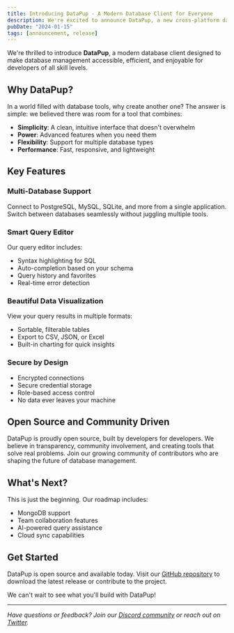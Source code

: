 ```yaml
---
title: Introducing DataPup - A Modern Database Client for Everyone
description: We're excited to announce DataPup, a new cross-platform database client that makes working with databases a joy.
pubDate: "2024-01-15"
tags: [announcement, release]
---
```


We're thrilled to introduce **DataPup**, a modern database client designed to make database management accessible, efficient, and enjoyable for developers of all skill levels.

## Why DataPup?

In a world filled with database tools, why create another one? The answer is simple: we believed there was room for a tool that combines:

- **Simplicity**: A clean, intuitive interface that doesn't overwhelm
- **Power**: Advanced features when you need them
- **Flexibility**: Support for multiple database types
- **Performance**: Fast, responsive, and lightweight

## Key Features

### Multi-Database Support
Connect to PostgreSQL, MySQL, SQLite, and more from a single application. Switch between databases seamlessly without juggling multiple tools.

### Smart Query Editor
Our query editor includes:
- Syntax highlighting for SQL
- Auto-completion based on your schema
- Query history and favorites
- Real-time error detection

### Beautiful Data Visualization
View your query results in multiple formats:
- Sortable, filterable tables
- Export to CSV, JSON, or Excel
- Built-in charting for quick insights

### Secure by Design
- Encrypted connections
- Secure credential storage
- Role-based access control
- No data ever leaves your machine

## Open Source and Community Driven

DataPup is proudly open source, built by developers for developers. We believe in transparency, community involvement, and creating tools that solve real problems. Join our growing community of contributors who are shaping the future of database management.

## What's Next?

This is just the beginning. Our roadmap includes:
- MongoDB support
- Team collaboration features
- AI-powered query assistance
- Cloud sync capabilities

## Get Started

DataPup is open source and available today. Visit our [GitHub repository](https://github.com/DataPupOrg/DataPup) to download the latest release or contribute to the project.

We can't wait to see what you'll build with DataPup!

---

*Have questions or feedback? Join our [Discord community](https://discord.gg/datapup) or reach out on [Twitter](https://twitter.com/datapup).*